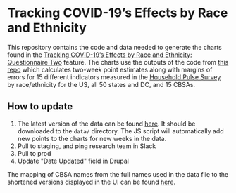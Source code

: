 # Tracking COVID-19’s Effects by Race and Ethnicity

This repository contains the code and data needed to generate the charts found in the [Tracking COVID-19’s Effects by Race and Ethnicity: Questionnaire Two](https://www.urban.org/features/tracking-covid-19s-effects-race-and-ethnicity-questionnaire-two) feature. The charts use the outputs of the code from [this repo](https://github.com/UrbanInstitute/pulse_survey_race_dashboard) which calculates two-week point estimates along with margins of errors for 15 different indicators measured in the [Household Pulse Survey](https://www.census.gov/householdpulsedata) by race/ethnicity for the US, all 50 states and DC, and 15 CBSAs.

## How to update
1. The latest version of the data can be found [here](https://ui-census-pulse-survey.s3.amazonaws.com/phase2_all_to_current_week_feature.csv). It should be downloaded to the `data/` directory. The JS script will automatically add new points to the charts for new weeks in the data.
2. Pull to staging, and ping research team in Slack
3. Pull to prod
4. Update "Date Updated" field in Drupal

The mapping of CBSA names from the full names used in the data file to the shortened versions displayed in the UI can be found [here](https://ui-census-pulse-survey.s3.amazonaws.com/msa_translation_list.csv).
